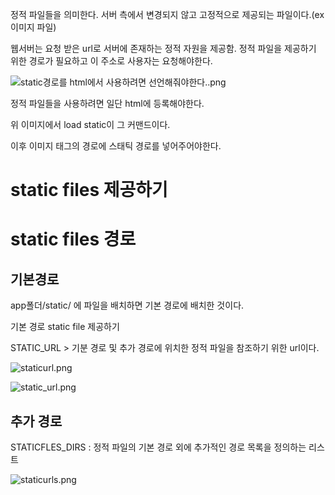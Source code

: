 정적 파일들을 의미한다. 서버 측에서 변경되지 않고 고정적으로 제공되는 파일이다.(ex 이미지 파일)

웹서버는 요청 받은 url로 서버에 존재하는 정적 자원을 제공함. 정적 파일을 제공하기 위한 경로가 필요하고 이 주소로 사용자는 요청해야한다.

![static경로를  html에서 사용하려면 선언해줘야한다..png](attachment:3b166b87-ac17-4a3e-bf58-d0b2b07c8c53:static경로를__html에서_사용하려면_선언해줘야한다..png)

정적 파일들을 사용하려면 일단 html에 등록해야한다. 

위 이미지에서 load static이 그 커맨드이다.

이후 이미지 태그의 경로에 스태틱 경로를 넣어주어야한다.

# static files 제공하기

# static files 경로

## 기본경로

app폴더/static/   에 파일을 배치하면 기본 경로에 배치한 것이다.

기본 경로 static file 제공하기 

STATIC_URL > 기분 경로 및 추가 경로에 위치한 정적 파일을 참조하기 위한 url이다. 

![staticurl.png](attachment:82b0235a-8d37-4be5-b0ee-c0de46e8a32c:staticurl.png)

![static_url.png](attachment:ea35c430-3ddd-46b0-8043-9652c1348d46:static_url.png)

## 추가 경로

STATICFLES_DIRS : 정적 파일의 기본 경로 외에 추가적인 경로 목록을 정의하는 리스트

![staticurls.png](attachment:e62c95bd-78de-49eb-a60e-5c650229d819:staticurls.png)